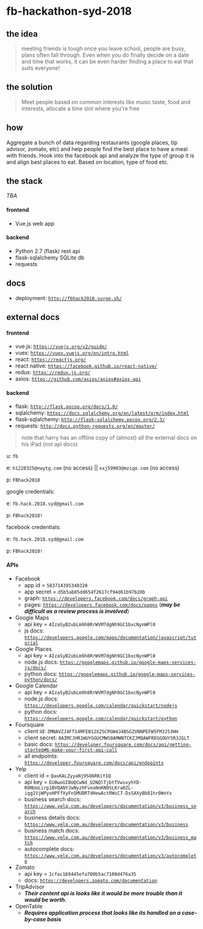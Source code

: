# fb-hackathon-syd-2018

## the idea
> meeting friends is tough once you leave school, people are busy, plans often fall through. Even when you do finally decide on a date and time that works, it can be even harder finding a place to eat that suits everyone!

## the solution
> Meet people based on common interests like music taste, food and interests, allocate a time slot where you're free

## how
Aggregate a bunch of data regarding restaurants (google places, tip advisor, zomato, etc) and help people find the best place to have a meal with friends.
Hook into the facebook api and analyze the type of group it is and align best places to eat. Based on location, type of food etc.

## the stack
*TBA*
#### frontend
- Vue.js web app

#### backend
- Python 2.7 (flask) rest api
- flask-sqlalchemy SQLite db
- requests

## docs
- deployment: [`http://fbhack2018.surge.sh/`](http://fbhack2018.surge.sh/)

## external docs
#### frontend
- vue.js: [`https://vuejs.org/v2/guide/`](https://vuejs.org/v2/guide/)
- vuex: [`https://vuex.vuejs.org/en/intro.html`](https://vuex.vuejs.org/en/intro.html)
- react: [`https://reactjs.org/`](https://reactjs.org/)
- react native: [`https://facebook.github.io/react-native/`](https://facebook.github.io/react-native/)
- redux: [`https://redux.js.org/`](https://redux.js.org/)
- axios: [`https://github.com/axios/axios#axios-api`](https://github.com/axios/axios#axios-api)

#### backend
- flask: [`http://flask.pocoo.org/docs/1.0/`](http://flask.pocoo.org/docs/1.0/)
- sqlalchemy: [`https://docs.sqlalchemy.org/en/latest/orm/index.html`](https://docs.sqlalchemy.org/en/latest/orm/index.html)
- flask-sqlalchemy: [`http://flask-sqlalchemy.pocoo.org/2.3/`](http://flask-sqlalchemy.pocoo.org/2.3/)
- requests: [`http://docs.python-requests.org/en/master/`](http://docs.python-requests.org/en/master/)

> note that harry has an offline copy of (almost) all the external docs on his iPad (not api docs)

u: `fb`

e: `h1220325@nwytg.com` (no access) || `xxj59903@mziqo.com` (no access)

p: `FBhack2018`



google credentials:

e: `fb.hack.2018.syd@gmail.com`

p: `FBhack2018!`

facebook credentials:

e: `fb.hack.2018.syd@gmail.com`

p: `FBhack2018!`


#### APIs
- Facebook
	- app id = `583714395340320`
	- app secret = `d5b5ab85dd654f2617cf94d61b97b20b`
	- graph: [`https://developers.facebook.com/docs/graph-api`](https://developers.facebook.com/docs/graph-api)
	- pages: [`https://developers.facebook.com/docs/pages`](https://developers.facebook.com/docs/pages) (***may be difficult as a review process is involved***)
- Google Maps
	- api key = `AIzaSyB2ubLm9h8RrWVM7dgNh9GC1bxcNynWPl0`
	- js docs: [`https://developers.google.com/maps/documentation/javascript/tutorial`](https://developers.google.com/maps/documentation/javascript/tutorial)
- Google Places
	- api key = `AIzaSyB2ubLm9h8RrWVM7dgNh9GC1bxcNynWPl0`
	- node.js docs: [`https://googlemaps.github.io/google-maps-services-js/docs/`](https://googlemaps.github.io/google-maps-services-js/docs/)
	- python docs: [`https://googlemaps.github.io/google-maps-services-python/docs/`](https://googlemaps.github.io/google-maps-services-python/docs/)
- Google Calendar
	- api key = `AIzaSyB2ubLm9h8RrWVM7dgNh9GC1bxcNynWPl0`
	- node.js docs: [`https://developers.google.com/calendar/quickstart/nodejs`](https://developers.google.com/calendar/quickstart/nodejs)
	- python docs: [`https://developers.google.com/calendar/quickstart/python`](https://developers.google.com/calendar/quickstart/python)
- Foursquare
	- client id: `ZMNAVZJ4FT14MFEB12XZSCPGW4J4BSGZVNNPEFW5FM3J53HH`
	- client secret: `0AIMCJHR1WUYGGUCMWS0AMWNTCKZJMQAWFREGGOUYSR3JGLT`
	- basic docs: [`https://developer.foursquare.com/docs/api/getting-started#6-make-your-first-api-call`](https://developer.foursquare.com/docs/api/getting-started#6-make-your-first-api-call)
	- all endpoints: [`https://developer.foursquare.com/docs/api/endpoints`](https://developer.foursquare.com/docs/api/endpoints)
- Yelp
	- client id = `QauKALZyyaNj9SO6RKiY1Q`
	- api key = `EU8woGIBUQCwNd_U2NQlTjbtTVwsxyhYD-R0NUoLirp1BVQANYJwNyzhFveaNnKN9SLKra0ZL-igg1VjWPyoHPFfXyFnSMUDRTdHewActRWsC7-DsSAXyBb81hr0WnYx`
	- business search docs: [`https://www.yelp.com.au/developers/documentation/v3/business_search`](https://www.yelp.com.au/developers/documentation/v3/business_search)
	- business details docs: [`https://www.yelp.com.au/developers/documentation/v3/business`](https://www.yelp.com.au/developers/documentation/v3/business)
	- business match docs: [`https://www.yelp.com.au/developers/documentation/v3/business_match`](https://www.yelp.com.au/developers/documentation/v3/business_match)
	- autocomplete docs: [`https://www.yelp.com.au/developers/documentation/v3/autocomplete`](https://www.yelp.com.au/developers/documentation/v3/autocomplete)
- Zomato
	- api key = `1cfac169445efa700b5ac7100d476a35`
	- docs: [`https://developers.zomato.com/documentation`](https://developers.zomato.com/documentation)
- TripAdvisor
	- ***Their content api is looks like it would be more trouble than it would be worth.***
- OpenTable
	- ***Requires application process that looks like its handled on a case-by-case basis***